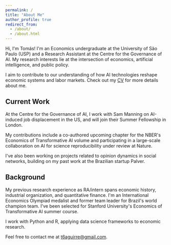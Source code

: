 ```yaml
---
permalink: /
title: "About Me"
author_profile: true
redirect_from: 
  - /about/
  - /about.html
---
```

Hi, I'm Tomás! I'm an Economics undergraduate at the University of São Paulo (USP) and a Research Assistant at the Centre for the Governance of AI. My research interests lie at the intersection of economics, artificial intelligence, and public policy. 

I aim to contribute to our understanding of how AI technologies reshape economic systems and labor markets. Check out my [CV](https://t6aguirre.github.io/files/tomas_aguirre_cv.pdf) for more details about me. 


## Current Work
At the Centre for the Governance of AI, I work with Sam Manning on AI-induced job displacement in the US, and will join their Summer Fellowship in London.

My contributions include a co-authored upcoming chapter for the NBER's Economics of Transformative AI volume and participating in a large-scale collaboration on AI for science reproducibility under review at Nature.

I've also been working on projects related to opinion dynamics in social networks, building on my past work at the Brazilian startup Palver.

## Background
My previous research experience as RA/intern spans economic history, industrial organization, and quantitative finance. I'm an International Economics Olympiad medalist and former team leader for Brazil's world champion team. I've been selected for Stanford University's Economics of Transformative AI summer course.

I work with Python and R, applying data science frameworks to economic research.

Feel free to contact me at [t6aguirre@gmail.com](mailto:t6aguirre@gmail.com).
